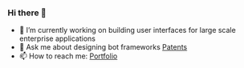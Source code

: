 ### Hi there 👋

- 🔭 I’m currently working on building user interfaces for large scale enterprise applications
- 💬 Ask me about designing bot frameworks [Patents](https://patents.google.com/?inventor=Natesan+Sivagnanam)
- 📫 How to reach me: [Portfolio](https://natesan.netlify.app)
